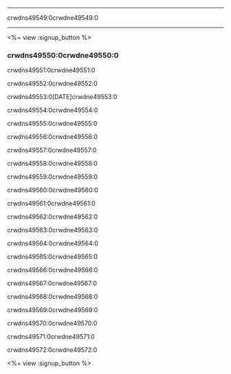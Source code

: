 * * *

crwdns49549:0crwdne49549:0

* * *

<%= view :signup_button %>

### crwdns49550:0crwdne49550:0

  
crwdns49551:0crwdne49551:0

crwdns49552:0crwdne49552:0

crwdns49553:0[DATE]crwdne49553:0

crwdns49554:0crwdne49554:0

crwdns49555:0crwdne49555:0

crwdns49556:0crwdne49556:0

crwdns49557:0crwdne49557:0

crwdns49558:0crwdne49558:0

crwdns49559:0crwdne49559:0

crwdns49560:0crwdne49560:0

crwdns49561:0crwdne49561:0

crwdns49562:0crwdne49562:0

crwdns49563:0crwdne49563:0

crwdns49564:0crwdne49564:0

crwdns49565:0crwdne49565:0

crwdns49566:0crwdne49566:0

crwdns49567:0crwdne49567:0

crwdns49568:0crwdne49568:0

crwdns49569:0crwdne49569:0

crwdns49570:0crwdne49570:0

crwdns49571:0crwdne49571:0

crwdns49572:0crwdne49572:0

<%= view :signup_button %>